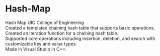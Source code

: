 # Hash-Map
Hash Map UIC College of Engineering<br />
Created a templated chaining hash table that supports basic operations.<br />
Created an iteration function for a chaining hash table.<br />
Supported core operations including insertion, deletion, and search with customizable key and value types.<br />
Made in Visual Studio in C++.<br />
